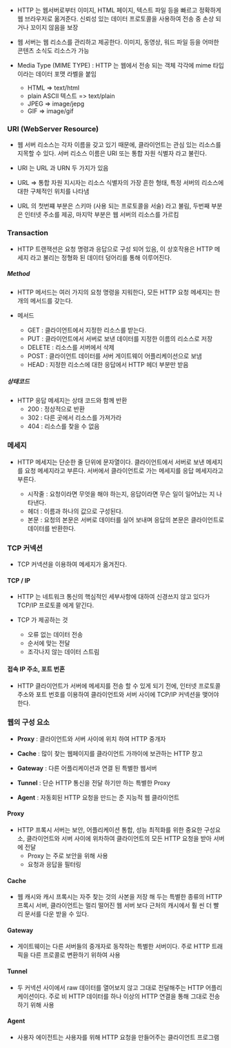 - HTTP 는 웹서버로부터 이미지, HTML 페이지, 텍스트 파일 등을 빠르고 정확하게 웹 브라우저로 옮겨준다. 신뢰성 있는 데이터 프로토콜을 사용하여 전송 중 손상 되거나 꼬이지 않음을 보장

- 웹 서버는 웹 리소스를 관리하고 제공한다. 이미지, 동영상, 워드 파일 등을 어떠한 콘텐츠 소식도 리소스가 가능

- Media Type (MIME TYPE) : HTTP 는 웹에서 전송 되는 객체 각각에 mime 타입이라는 데이터 포맷 라벨을 붙임

    - HTML => text/html
    - plain ASCII 텍스트 => text/plain
    - JPEG => image/jepg
    - GIF => image/gif

### URI (WebServer Resource)
- 웹 서버 리소스는 각자 이름을 갖고 있기 때문에, 클라이언트는 관심 있는 리소스를 지목할 수 있다. 서버 리소스 이름은 URI 또는 통합 자원 식별자 라고 불린다.
- URI 는 URL 과 URN 두 가지가 있음

- URL => 통합 자원 지시자는 리소스 식별자의 가장 흔한 형태, 특정 서버의 리소스에 대한 구체적인 위치를 나타냄

- URL 의 첫번쨰 부분은 스키마 (사용 되는 프로토콜을 서술) 라고 불림, 두번째 부분은 인터넷 주소를 제공, 마지막 부분은 웹 서버의 리소스를 가르킴

### Transaction 
- HTTP 트랜잭션은 요청 명령과 응답으로 구성 되어 있음, 이 상호작용은 HTTP 메세지 라고 불리는 정형화 된 데이터 덩어리를 통해 이루어진다.

##### **Method**
- HTTP 메서드는 여러 가지의 요청 명령을 지워한다, 모든 HTTP 요청 메세지는 한 개의 메서드를 갖는다. 

- 메서드
    - GET : 클라이언트에서 지정한 리소스를 받는다.
    - PUT : 클라이언트에서 서버로 보낸 데이터를 지정한 이름의 리소스로 저장
    - DELETE : 리소스를 서버에서 삭제
    - POST : 클라이언트 데이터를 서버 게이트웨이 어플리케이션으로 보냄
    - HEAD : 지정한 리소스에 대한 응답에서 HTTP 헤더 부분만 받음

##### **상태코드**
- HTTP 응답 메세지는 상태 코드와 함께 반환
    - 200 : 정상적으로 반환
    - 302 : 다른 곳에서 리소스를 가져가라
    - 404 : 리소스를 찾을 수 없음


### **메세지**
- HTTP 메세지는 단순한 줄 단위에 문자열이다. 클라이언트에서 서버로 보낸 메세지를 요청 메세지라고 부른다. 서버에서 클라이언트로 가는 메세지를 응답 메세지라고 부른다.


    - 시작줄 : 요청이라면 무엇을 해야 하는지, 응답이라면 무슨 일이 일어났는 지 나타낸다.
    - 헤더 : 이름과 하나의 값으로 구성된다.
    - 본문 : 요청의 본문은 서버로 데이터를 실어 보내며 응답의 본문은 클라이언트로 데이터를 반환한다.

### **TCP 커넥션**
- TCP 커넥션을 이용하여 메세지가 옮겨진다.

#### TCP / IP
- HTTP 는 네트워크 통신의 핵심적인 세부사항에 대하여 신경쓰지 않고 있다가 TCP/IP 프로토콜 에게 맡긴다.

- TCP 가 제공하는 것
    - 오류 없는 데이터 전송
    - 순서에 맞는 전달
    - 조각나지 않는 데이터 스트림

#### 접속 IP 주소, 포트 번혼
- HTTP 클라이언트가 서버에 메세지를 전송 할 수 있게 되기 전에, 인터넷 프로토콜 주소와 포트 번호를 이용하여 클라이언트와 서버 사이에 TCP/IP 커넥션을 맺어야 한다.


### **웹의 구성 요소**

- **Proxy** : 클라이언트와 서버 사이에 위치 하여  HTTP 중개자

- **Cache** : 많이 찾는 웹페이지를 클라이언트 가까이에 보관하는 HTTP 창고

- **Gateway** : 다른 어플리케이션과 연결 된 특별한 웹서버
- **Tunnel** : 단순 HTTP 통신을 전달 하기만 하는 특별한 Proxy
- **Agent** : 자동회된 HTTP 요청을 만드는 준 지능적 웹 클라이언트

#### Proxy
- HTTP 프록시 서버는 보안, 어플리케이션 통합, 성능 최적화를 위한 중요한 구성요소, 클라이언트와 서버 사이에 위차하여 클라이언트의 모든 HTTP 요청을 받아 서버에 전달
    - Proxy 는 주로 보안을 위해 사용
    - 요청과 응답을 필터링

#### Cache
- 웹 캐시와 캐시 프록시는 자주 찾는 것의 사본을 저장 해 두는 특별한 종류의 HTTP 프록시 서버, 클라이언트는 멀리 떨어진 웹 서버 보다 근처의 캐시에서 훨 씬 더 빨리 문서를 다운 받을 수 있다.

#### Gateway
- 게이트웨이는 다른 서버들의 중개자로 동작하는 특별한 서버이다. 주로 HTTP 트래픽을 다른 프로콜로 변환하기 위하여 사용

#### Tunnel
- 두 커넥션 사이에서 raw 데이터를 열어보지 않고 그대로 전달해주는 HTTP 어플리케이션이다. 주로 비 HTTP 데이터를 하나 이상의 HTTP 연결을 통해 그대로 전송하기 위해 사용

#### Agent
- 사용자 에이전트는 사용자를 위해 HTTP 요청을 만들어주는 클라이언트 프로그램
























